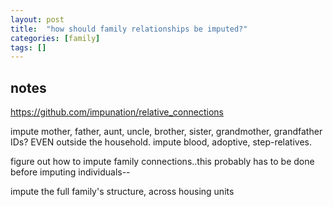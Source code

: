 ```yaml
---
layout: post
title:  "how should family relationships be imputed?"
categories: [family]
tags: []
---
```


## notes

https://github.com/impunation/relative_connections

impute mother, father, aunt, uncle, brother, sister, grandmother, grandfather IDs?  EVEN outside the household.  impute blood, adoptive, step-relatives.

figure out how to impute family connections..this probably has to be done before imputing individuals--

impute the full family's structure, across housing units
